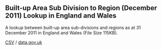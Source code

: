 ## Built-up Area Sub Division to Region (December 2011) Lookup in England and Wales

A lookup between built-up area sub-divisions and regions as at 31 December 2011 in England and Wales (File Size 115KB).

[CSV](../csv/124.csv) / [data.gov.uk](https://data.gov.uk/dataset/843a2474-4289-4cf7-aa02-82b3d747ca57/built-up-area-sub-division-to-region-december-2011-lookup-in-england-and-wales)

